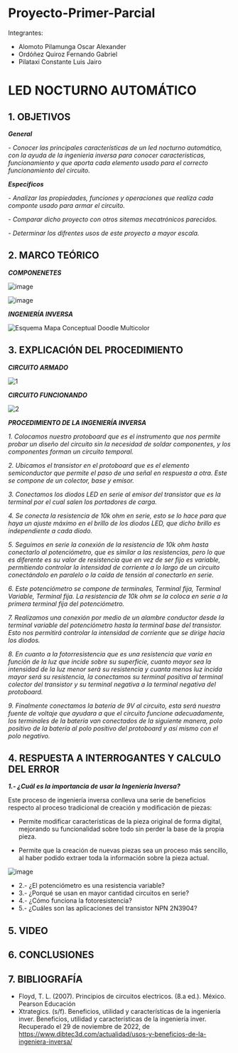 # Proyecto-Primer-Parcial
Integrantes:
- Alomoto Pilamunga Oscar Alexander
- Ordóñez Quiroz Fernando Gabriel
- Pilataxi Constante Luis Jairo

# LED NOCTURNO AUTOMÁTICO

## 1. OBJETIVOS

***General***

*- Conocer las principales características de un led nocturno automático, con la ayuda de la ingenieria inversa para conocer caracteristicas, funcionamiento  y que aporta cada elemento usado para el correcto funcionamiento del circuito.*

***Especificos***

*- Analizar las propiedades, funciones y operaciones que realiza cada componte usado para armar el circuito.*

*- Comparar dicho proyecto con otros sitemas mecatrónicos parecidos.*

*- Determinar los difrentes usos de este proyecto a mayor escala.*

## 2. MARCO TEÓRICO

***COMPONENETES***

![image](https://user-images.githubusercontent.com/104925648/204429031-61807b92-9371-434d-a160-59de2d740bd8.png)

![image](https://user-images.githubusercontent.com/104925648/204429089-e5b9f609-6f53-4935-9f86-b957d73d1aae.png)

***INGENIERÍA INVERSA***

![Esquema Mapa Conceptual Doodle Multicolor](https://user-images.githubusercontent.com/116774906/204401919-aa56e4f7-b145-453e-b05d-bdcaa7369a73.png)

## 3. EXPLICACIÓN DEL PROCEDIMIENTO

***CIRCUITO ARMADO***

![1](https://user-images.githubusercontent.com/116774906/204432646-084ceb57-db4e-4525-9180-a1be6c119993.jpg)

***CIRCUITO FUNCIONANDO***

![2](https://user-images.githubusercontent.com/116774906/204432694-a51a9332-3bf8-4cf4-9300-369c2c491553.jpg)

***PROCEDIMIENTO DE LA INGENIERÍA INVERSA***

*1. Colocamos nuestro protoboard que es el instrumento que nos permite probar un diseño del circuito sin la necesidad de soldar componentes, y los componentes forman un circuito temporal.*

*2. Ubicamos el transistor en el protoboard que es el elemento semiconductor que permite el paso de una señal en respuesta a otra. Este se compone de un colector, base y emisor.*

*3. Conectamos los diodos LED en serie al emisor del transistor que es la terminal por el cual salen los portadores de carga.*

*4. Se conecta la resistencia de 10k ohm en serie, esto se lo hace para que haya un ajuste máximo en el brillo de los diodos LED, que dicho brillo es independiente a cada diodo.*

*5. Seguimos en serie la conexión de la resistencia de 10k ohm hasta conectarlo al potenciómetro, que es similar a las resistencias, pero lo que es diferente es su valor de resistencia que en vez de ser fijo es variable, permitiendo controlar la intensidad de corriente a lo largo de un circuito conectándolo en paralelo o la caída de tensión al conectarlo en serie.*

*6. Este potenciómetro se compone de terminales, Terminal fija, Terminal Variable, Terminal fija. La resistencia de 10k ohm se la coloca en serie a la primera terminal fija del potenciómetro.*

*7. Realizamos una conexión por medio de un alambre conductor desde la terminal variable del potenciómetro hasta la terminal base del transistor. Esto nos permitirá controlar la intensidad de corriente que se dirige hacia los diodos.*

*8. En cuanto a la fotorresistencia que es una resistencia que varía en función de la luz que incide sobre su superficie, cuanto mayor sea la intensidad de la luz menor será su resistencia y cuanta menos luz incida mayor será su resistencia, la conectamos su terminal positiva al terminal colector del transistor y su terminal negativa a la terminal negativa del protoboard.*

*9. Finalmente conectamos la batería de 9V al circuito, esta será nuestra fuente de voltaje que ayudara a que el circuito funcione adecuadamente, los terminales de la batería van conectados de la siguiente manera, polo positivo de la batería al polo positivo del protoboard y así mismo con el polo negativo.*

## 4. RESPUESTA A INTERROGANTES Y CALCULO DEL ERROR

***1.- ¿Cuál es la importancia de usar la Ingeniería Inversa?***

Este proceso de ingeniería inversa conlleva una serie de beneficios respecto al proceso tradicional de creación y modificación de piezas:
      
- Permite modificar características de la pieza original de forma digital, mejorando su funcionalidad sobre todo sin perder la base de la propia pieza.
        
- Permite que la creación de nuevas piezas sea un proceso más sencillo, al haber podido extraer toda la información sobre la pieza actual.
      
![image](https://user-images.githubusercontent.com/104925648/204437046-10e24a87-6b90-4a18-af04-e8c856996f5c.png)

- 2.- ¿El potenciómetro es una resistencia variable?
- 3.- ¿Porqué se usan en mayor cantidad circuitos en serie?
- 4.- ¿Cómo funciona la fotoresistencia?
- 5.- ¿Cuáles son las aplicaciones del transistor NPN 2N3904?

## 5. VIDEO

## 6. CONCLUSIONES

## 7. BIBLIOGRAFÍA

- Floyd, T. L. (2007). Principios de circuitos electricos. (8.a ed.). México. Pearson Educación
- Xtrategics. (s/f). Beneficios, utilidad y características de la ingeniería inver. Beneficios, utilidad y características de la ingeniería inver. Recuperado el 29 de noviembre de 2022, de https://www.dibtec3d.com/actualidad/usos-y-beneficios-de-la-ingeniera-inversa/



